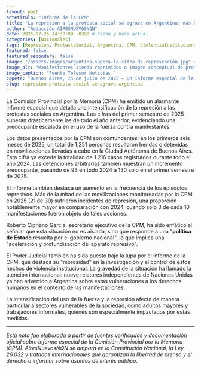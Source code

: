 ```yaml
---
layout: post
antetitulo: "Informe de la CPM"
title: "La represión a la protesta social se agrava en Argentina: más heridos y detenidos en el primer semestre de 2025 que en todo 2024."
author: "Redacción AIRESNUEVOSNQN"
date: 2025-07-25 14:39:09 -0300 # Fecha y hora actual
categories: [Nacionales]
tags: [Represion, ProtestaSocial, Argentina, CPM, ViolenciaInstitucional, DerechosHumanos, Detenidos, Heridos, ONU, BuenosAires, Gobierno]
featured: false
featured_secondary: false 
image: "/assets/images/argentina-supera-la-sifra-de-represención.jpg" # RUTA DE LA IMAGEN (SUGERENCIA: 400px de ancho por 225px de alto - proporción 16:9)
image_alt: "Manifestantes siendo reprimidos o imagen conceptual de protesta social con elementos de represión."
image_caption: "Fuente Telesur Noticias."
copete: "Buenos Aires, 25 de julio de 2025 – Un informe especial de la Comisión Provincial por la Memoria (CPM) revela un aumento 'significativo' de la represión a la protesta social en Argentina durante el primer semestre de 2025. La cantidad de personas heridas y detenidas en movilizaciones en Buenos Aires (1.251) ha superado la cifra total registrada en todo 2024 (1.216). Además, las detenciones arbitrarias se incrementaron de 93 en 2024 a 130 en los primeros seis meses de este año. La CPM advierte que esta escalada es parte de una 'política de Estado' y señala la 'morosidad' judicial, mientras relatores de la ONU ya han expresado su preocupación."
slug: represion-protesta-social-se-agrava-argentina
---
```


La Comisión Provincial por la Memoria (CPM) ha emitido un alarmante informe especial que detalla una intensificación de la represión a las protestas sociales en Argentina. Las cifras del primer semestre de 2025 superan drásticamente las de todo el año anterior, evidenciando una preocupante escalada en el uso de la fuerza contra manifestantes.

Los datos presentados por la CPM son contundentes: en los primeros seis meses de 2025, un total de 1.251 personas resultaron heridas o detenidas en movilizaciones llevadas a cabo en la Ciudad Autónoma de Buenos Aires. Esta cifra ya excede la totalidad de 1.216 casos registrados durante todo el año 2024. Las detenciones arbitrarias también muestran un incremento preocupante, pasando de 93 en todo 2024 a 130 solo en el primer semestre de 2025.

El informe también destaca un aumento en la frecuencia de los episodios represivos. Más de la mitad de las movilizaciones monitoreadas por la CPM en 2025 (21 de 39) sufrieron incidentes de represión, una proporción notablemente mayor en comparación con 2024, cuando solo 3 de cada 10 manifestaciones fueron objeto de tales acciones.

Roberto Cipriano García, secretario ejecutivo de la CPM, ha sido enfático al señalar que esta situación no es aislada, sino que responde a una "**política de Estado** resuelta por el gobierno nacional", lo que implica una "aceleración y profundización del aparato represivo".

El Poder Judicial también ha sido puesto bajo la lupa por el informe de la CPM, que destaca su "morosidad" en la investigación y el control de estos hechos de violencia institucional. La gravedad de la situación ha llamado la atención internacional: nueve relatores independientes de Naciones Unidas ya han advertido a Argentina sobre estas vulneraciones a los derechos humanos en el contexto de las manifestaciones.

La intensificación del uso de la fuerza y la represión afecta de manera particular a sectores vulnerables de la sociedad, como adultos mayores y trabajadores informales, quienes son especialmente impactados por estas medidas.

---
*Esta nota fue elaborada a partir de fuentes verificadas y documentación oficial sobre informe especial de la Comisión Provincial por la Memoria (CPM). AiresNuevosNQN se ampara en la Constitución Nacional, la Ley 26.032 y tratados internacionales que garantizan la libertad de prensa y el derecho a informar sobre asuntos de interés público.*